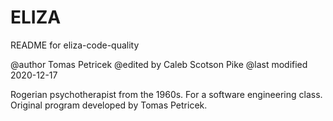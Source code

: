 # ELIZA

README for eliza-code-quality

@author Tomas Petricek
@edited by Caleb Scotson Pike
@last modified 2020-12-17

Rogerian psychotherapist from the 1960s.
For a software engineering class.
Original program developed by Tomas Petricek.
 